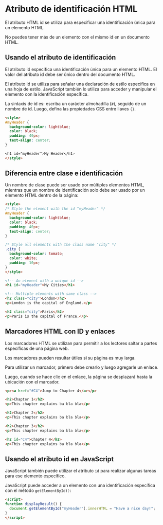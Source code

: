 # Atributo de identificación HTML

El atributo HTML id se utiliza para especificar una identificación única para un elemento HTML.

No puedes tener más de un elemento con el mismo id en un documento HTML.

## Usando el atributo de identificación
El atributo id especifica una identificación única para un elemento HTML. El valor del atributo id debe ser único dentro del documento HTML.

El atributo id se utiliza para señalar una declaración de estilo específica en una hoja de estilo. JavaScript también lo utiliza para acceder y manipular el elemento con la identificación específica.

La sintaxis de id es: escriba un carácter almohadilla (`#`), seguido de un nombre de id. Luego, defina las propiedades CSS entre llaves `{}`.
```html
<style>
#myHeader {
  background-color: lightblue;
  color: black;
  padding: 40px;
  text-align: center;
}

<h1 id="myHeader">My Header</h1>
</style>
```
## Diferencia entre clase e identificación

Un nombre de clase puede ser usado por múltiples elementos HTML, mientras que un nombre de identificación solo debe ser usado por un elemento HTML dentro de la página:
```html
<style>
/* Style the element with the id "myHeader" */
#myHeader {
  background-color: lightblue;
  color: black;
  padding: 40px;
  text-align: center;
}

/* Style all elements with the class name "city" */
.city {
  background-color: tomato;
  color: white;
  padding: 10px;
}
</style>

<!-- An element with a unique id -->
<h1 id="myHeader">My Cities</h1>

<!-- Multiple elements with same class -->
<h2 class="city">London</h2>
<p>London is the capital of England.</p>

<h2 class="city">Paris</h2>
<p>Paris is the capital of France.</p>
```
## Marcadores HTML con ID y enlaces
Los marcadores HTML se utilizan para permitir a los lectores saltar a partes específicas de una página web.

Los marcadores pueden resultar útiles si su página es muy larga.

Para utilizar un marcador, primero debe crearlo y luego agregarle un enlace.

Luego, cuando se hace clic en el enlace, la página se desplazará hasta la ubicación con el marcador.
```html
<p><a href="#C4">Jump to Chapter 4</a></p>

<h2>Chapter 1</h2>
<p>This chapter explains ba bla bla</p>

<h2>Chapter 2</h2>
<p>This chapter explains ba bla bla</p>

<h2>Chapter 3</h2>
<p>This chapter explains ba bla bla</p>

<h2 id="C4">Chapter 4</h2>
<p>This chapter explains ba bla bla</p>
```
## Usando el atributo id en JavaScript
JavaScript también puede utilizar el atributo `id` para realizar algunas tareas para ese elemento específico.

JavaScript puede acceder a un elemento con una identificación específica con el método `getElementById()`:
```html
<script>
function displayResult() {
  document.getElementById("myHeader").innerHTML = "Have a nice day!";
}
</script>
```